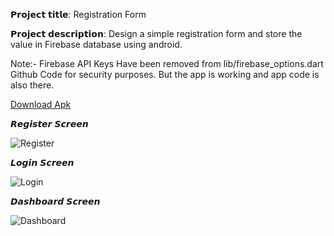 𝗣𝗿𝗼𝗷𝗲𝗰𝘁 𝘁𝗶𝘁𝗹𝗲: Registration Form

𝗣𝗿𝗼𝗷𝗲𝗰𝘁 𝗱𝗲𝘀𝗰𝗿𝗶𝗽𝘁𝗶𝗼𝗻: Design a simple registration form and store the value in Firebase database using android.

Note:- Firebase API Keys Have been removed from lib/firebase_options.dart Github Code for security purposes. But the app is working and app code is also there.

<a href="https://github.com/DevRaghubeerSingh/RegistrationForm/blob/main/build/app/outputs/flutter-apk/app-release.apk">Download Apk</a>

𝙍𝙚𝙜𝙞𝙨𝙩𝙚𝙧 𝙎𝙘𝙧𝙚𝙚𝙣

![Register](https://github.com/user-attachments/assets/cb65ed22-3347-45f6-857c-016b1350327c)

𝙇𝙤𝙜𝙞𝙣 𝙎𝙘𝙧𝙚𝙚𝙣

![Login](https://github.com/user-attachments/assets/8f314293-50a9-41bc-905b-ef48266ffccf)

𝘿𝙖𝙨𝙝𝙗𝙤𝙖𝙧𝙙 𝙎𝙘𝙧𝙚𝙚𝙣

![Dashboard](https://github.com/user-attachments/assets/5d5a5f9a-1804-4be5-af60-a2f33b945fbb)
